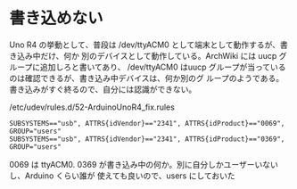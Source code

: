 # 書き込めない

Uno R4 の挙動として、普段は /dev/ttyACM0 として端末として動作するが、書き込み中だけ、何か
別のデバイスとして動作している。ArchWiki には uucp グループに追加しろと書いてあり、
/dev/ttyACM0 はuucp グループが当っているのは確認できるが、書き込み中デバイスは、何か別のグ
ループのようである。書き込みがすぐ終るので、自分には認識ができない。

/etc/udev/rules.d/52-ArduinoUnoR4_fix.rules

```
SUBSYSTEMS=="usb", ATTRS{idVendor}=="2341", ATTRS{idProduct}=="0069", GROUP="users"
SUBSYSTEMS=="usb", ATTRS{idVendor}=="2341", ATTRS{idProduct}=="0369", GROUP="users"
```

0069 は ttyACM0. 0369 が書き込み中の何か。別に自分しかユーザーいないし、Arduino くらい誰が
使えても良いので、users にしておいた

<!-- vim: set tw=90 filetype=markdown : -->


